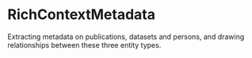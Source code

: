 # RichContextMetadata

Extracting metadata on publications, datasets and persons, and drawing relationships between these three entity types.
